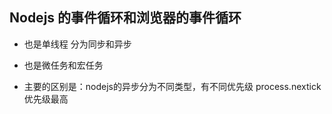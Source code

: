 ## Nodejs 的事件循环和浏览器的事件循环

- 也是单线程 分为同步和异步

- 也是微任务和宏任务

- 主要的区别是：nodejs的异步分为不同类型，有不同优先级 process.nextick优先级最高

  

